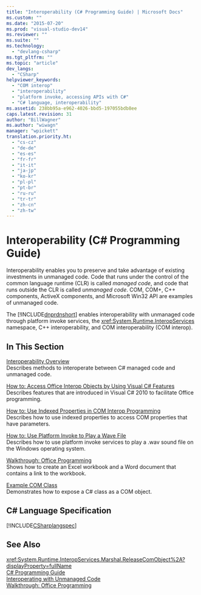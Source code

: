 ```yaml
---
title: "Interoperability (C# Programming Guide) | Microsoft Docs"
ms.custom: ""
ms.date: "2015-07-20"
ms.prod: "visual-studio-dev14"
ms.reviewer: ""
ms.suite: ""
ms.technology: 
  - "devlang-csharp"
ms.tgt_pltfrm: ""
ms.topic: "article"
dev_langs: 
  - "CSharp"
helpviewer_keywords: 
  - "COM interop"
  - "interoperability"
  - "platform invoke, accessing APIs with C#"
  - "C# language, interoperability"
ms.assetid: 238bb95a-e962-4026-bbd5-197055bdb8ee
caps.latest.revision: 31
author: "BillWagner"
ms.author: "wiwagn"
manager: "wpickett"
translation.priority.ht: 
  - "cs-cz"
  - "de-de"
  - "es-es"
  - "fr-fr"
  - "it-it"
  - "ja-jp"
  - "ko-kr"
  - "pl-pl"
  - "pt-br"
  - "ru-ru"
  - "tr-tr"
  - "zh-cn"
  - "zh-tw"
---
```

# Interoperability (C# Programming Guide)
Interoperability enables you to preserve and take advantage of existing investments in unmanaged code. Code that runs under the control of the common language runtime (CLR) is called *managed code*, and code that runs outside the CLR is called *unmanaged code*. COM, COM+, C++ components, ActiveX components, and Microsoft Win32 API are examples of unmanaged code.  
  
 The [!INCLUDE[dnprdnshort](../../../csharp/getting-started/includes/dnprdnshort_md.md)] enables interoperability with unmanaged code through platform invoke services, the <xref:System.Runtime.InteropServices> namespace, C++ interoperability, and COM interoperability (COM interop).  
  
## In This Section  
 [Interoperability Overview](../../../csharp/programming-guide/interop/interoperability-overview.md)  
 Describes methods to interoperate between C# managed code and unmanaged code.  
  
 [How to: Access Office Interop Objects by Using Visual C# Features](../../../csharp/programming-guide/interop/how-to-access-office-onterop-objects.md)  
 Describes features that are introduced in Visual C# 2010 to facilitate Office programming.  
  
 [How to: Use Indexed Properties in COM Interop Programming](../../../csharp/programming-guide/interop/how-to-use-indexed-properties-in-com-interop-rogramming.md)  
 Describes how to use indexed properties to access COM properties that have parameters.  
  
 [How to: Use Platform Invoke to Play a Wave File](../../../csharp/programming-guide/interop/how-to-use-platform-invoke-to-play-a-wave-file.md)  
 Describes how to use platform invoke services to play a .wav sound file on the Windows operating system.  
  
 [Walkthrough: Office Programming](../../../csharp/programming-guide/interop/walkthrough-office-programming.md)  
 Shows how to create an Excel workbook and a Word document that contains a link to the workbook.  
  
 [Example COM Class](../../../csharp/programming-guide/interop/example-com-class.md)  
 Demonstrates how to expose a C# class as a COM object.  
  
## C# Language Specification  
 [!INCLUDE[CSharplangspec](../../../csharp/language-reference/keywords/includes/csharplangspec_md.md)]  
  
## See Also  
 <xref:System.Runtime.InteropServices.Marshal.ReleaseComObject%2A?displayProperty=fullName>   
 [C# Programming Guide](../../../csharp/programming-guide/index.md)   
 [Interoperating with Unmanaged Code](../Topic/Interoperating%20with%20Unmanaged%20Code.md)   
 [Walkthrough: Office Programming](../../../csharp/programming-guide/interop/walkthrough-office-programming.md)